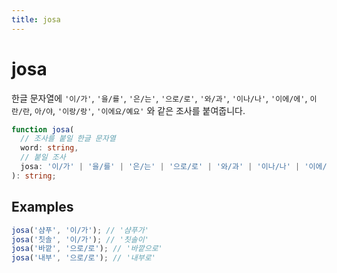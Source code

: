 ```yaml
---
title: josa
---
```


# josa

한글 문자열에 `'이/가'`, `'을/를'`, `'은/는'`, `'으로/로'`, `'와/과'`, `'이나/나'`, `'이에/에'`, `이란/란`, `아/야`, `'이랑/랑'`, `'이에요/예요'` 와 같은 조사를 붙여줍니다.

```typescript
function josa(
  // 조사를 붙일 한글 문자열
  word: string,
  // 붙일 조사
  josa: '이/가' | '을/를' | '은/는' | '으로/로' | '와/과' | '이나/나' | '이에/에' | '이란/란' | '아/야' | '이랑/랑' | '이에요/예요'
): string;
```

## Examples

```typescript
josa('샴푸', '이/가'); // '샴푸가'
josa('칫솔', '이/가'); // '칫솔이'
josa('바깥', '으로/로'); // '바깥으로'
josa('내부', '으로/로'); // '내부로'
```
